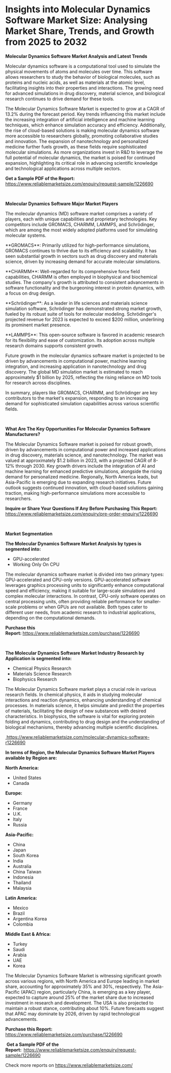 <p><h1>Insights into Molecular Dynamics Software Market Size: Analysing Market Share, Trends, and Growth from 2025 to 2032</h1></p><p><strong>Molecular Dynamics Software Market Analysis and Latest Trends</strong></p>
<p><p>Molecular dynamics software is a computational tool used to simulate the physical movements of atoms and molecules over time. This software allows researchers to study the behavior of biological molecules, such as proteins and nucleic acids, as well as materials at the atomic level, facilitating insights into their properties and interactions. The growing need for advanced simulations in drug discovery, material science, and biological research continues to drive demand for these tools.</p><p>The Molecular Dynamics Software Market is expected to grow at a CAGR of 13.2% during the forecast period. Key trends influencing this market include the increasing integration of artificial intelligence and machine learning techniques, which enhance simulation accuracy and efficiency. Additionally, the rise of cloud-based solutions is making molecular dynamics software more accessible to researchers globally, promoting collaborative studies and innovation. The expansion of nanotechnology and personalized medicine further fuels growth, as these fields require sophisticated molecular simulations. As more organizations invest in R&D to leverage the full potential of molecular dynamics, the market is poised for continued expansion, highlighting its critical role in advancing scientific knowledge and technological applications across multiple sectors.</p></p>
<p><strong>Get a Sample PDF of the Report:&nbsp;</strong> <a href="https://www.reliablemarketsize.com/enquiry/request-sample/1226690?utm_campaign=3172&utm_medium=2&utm_source=Github&utm_content=ia&utm_term=09032025&utm_id=molecular-dynamics-software">https://www.reliablemarketsize.com/enquiry/request-sample/1226690</a></p>
<p>&nbsp;</p>
<p><strong>Molecular Dynamics Software Major Market Players</strong></p>
<p><p>The molecular dynamics (MD) software market comprises a variety of players, each with unique capabilities and proprietary technologies. Key competitors include GROMACS, CHARMM, LAMMPS, and Schrödinger, which are among the most widely adopted platforms used for simulating molecular systems.</p><p>**GROMACS**: Primarily utilized for high-performance simulations, GROMACS continues to thrive due to its efficiency and scalability. It has seen substantial growth in sectors such as drug discovery and materials science, driven by increasing demand for accurate molecular simulations.</p><p>**CHARMM**: Well-regarded for its comprehensive force field capabilities, CHARMM is often employed in biophysical and biochemical studies. The company's growth is attributed to consistent advancements in software functionality and the burgeoning interest in protein dynamics, with a focus on drug design.</p><p>**Schrödinger**: As a leader in life sciences and materials science simulation software, Schrödinger has demonstrated strong market growth, fueled by its robust suite of tools for molecular modeling. Schrödinger's projected revenue for 2023 is expected to exceed $200 million, underlining its prominent market presence.</p><p>**LAMMPS**: This open-source software is favored in academic research for its flexibility and ease of customization. Its adoption across multiple research domains supports consistent growth.</p><p>Future growth in the molecular dynamics software market is projected to be driven by advancements in computational power, machine learning integration, and increasing application in nanotechnology and drug discovery. The global MD simulation market is estimated to reach approximately $1 billion by 2025, reflecting the rising reliance on MD tools for research across disciplines.</p><p>In summary, players like GROMACS, CHARMM, and Schrödinger are key contributors to the market's expansion, responding to an increasing demand for sophisticated simulation capabilities across various scientific fields.</p></p>
<p>&nbsp;</p>
<p><strong>What Are The Key Opportunities For Molecular Dynamics Software Manufacturers?</strong></p>
<p><p>The Molecular Dynamics Software market is poised for robust growth, driven by advancements in computational power and increased applications in drug discovery, materials science, and nanotechnology. The market was valued at approximately $1.2 billion in 2023, with a projected CAGR of 8-12% through 2030. Key growth drivers include the integration of AI and machine learning for enhanced predictive simulations, alongside the rising demand for personalized medicine. Regionally, North America leads, but Asia-Pacific is emerging due to expanding research initiatives. Future outlook suggests continued innovation, with cloud-based solutions gaining traction, making high-performance simulations more accessible to researchers.</p></p>
<p><strong>Inquire or Share Your Questions If Any Before Purchasing This Report:</strong> <a href="https://www.reliablemarketsize.com/enquiry/pre-order-enquiry/1226690?utm_campaign=3172&utm_medium=2&utm_source=Github&utm_content=ia&utm_term=09032025&utm_id=molecular-dynamics-software">https://www.reliablemarketsize.com/enquiry/pre-order-enquiry/1226690</a></p>
<p>&nbsp;</p>
<p><strong>Market Segmentation</strong></p>
<p><strong>The Molecular Dynamics Software Market Analysis by types is segmented into:</strong></p>
<p><ul><li>GPU-accelerated</li><li>Working Only On CPU</li></ul></p>
<p><p>The molecular dynamics software market is divided into two primary types: GPU-accelerated and CPU-only versions. GPU-accelerated software leverages graphics processing units to significantly enhance computational speed and efficiency, making it suitable for large-scale simulations and complex molecular interactions. In contrast, CPU-only software operates on central processing units, often providing reliable performance for smaller-scale problems or when GPUs are not available. Both types cater to different user needs, from academic research to industrial applications, depending on the computational demands.</p></p>
<p><strong>Purchase this Report:&nbsp;</strong><a href="https://www.reliablemarketsize.com/purchase/1226690?utm_campaign=3172&utm_medium=2&utm_source=Github&utm_content=ia&utm_term=09032025&utm_id=molecular-dynamics-software">https://www.reliablemarketsize.com/purchase/1226690</a></p>
<p>&nbsp;</p>
<p><strong>The Molecular Dynamics Software Market Industry Research by Application is segmented into:</strong></p>
<p><ul><li>Chemical Physics Research</li><li>Materials Science Research</li><li>Biophysics Research</li></ul></p>
<p><p>The Molecular Dynamics Software market plays a crucial role in various research fields. In chemical physics, it aids in studying molecular interactions and reaction dynamics, enhancing understanding of chemical processes. In materials science, it helps simulate and predict the properties of materials, facilitating the design of new substances with desired characteristics. In biophysics, the software is vital for exploring protein folding and dynamics, contributing to drug design and the understanding of biological mechanisms, thereby advancing multiple scientific disciplines.</p></p>
<p><a href="https://www.reliablemarketsize.com/molecular-dynamics-software-r1226690?utm_campaign=3172&utm_medium=2&utm_source=Github&utm_content=ia&utm_term=09032025&utm_id=molecular-dynamics-software">&nbsp;https://www.reliablemarketsize.com/molecular-dynamics-software-r1226690</a></p>
<p><strong>In terms of Region, the Molecular Dynamics Software Market Players available by Region are:</strong></p>
<p>
    <p> <strong> North America: </strong>
        <ul>
            <li>United States</li>
            <li>Canada</li>
        </ul>
        </p> 
    <p> <strong> Europe: </strong>
        <ul>
            <li>Germany</li>
            <li>France</li>
            <li>U.K.</li>
            <li>Italy</li>
            <li>Russia</li>
        </ul>
        </p> 
    <p> <strong> Asia-Pacific: </strong>
        <ul>
            <li>China</li>
            <li>Japan</li>
            <li>South Korea</li>
            <li>India</li>
            <li>Australia</li>
            <li>China Taiwan</li>
            <li>Indonesia</li>
            <li>Thailand</li>
            <li>Malaysia</li>
        </ul>
        </p> 
    <p> <strong> Latin America: </strong>
        <ul>
            <li>Mexico</li>
            <li>Brazil</li>
            <li>Argentina Korea</li>
            <li>Colombia</li>
        </ul>
        </p> 
    <p> <strong> Middle East & Africa: </strong>
        <ul>
            <li>Turkey</li>
            <li>Saudi</li>
            <li>Arabia</li>
            <li>UAE</li>
            <li>Korea</li>
        </ul>
    </p>
    </p>
<p><p>The Molecular Dynamics Software Market is witnessing significant growth across various regions, with North America and Europe leading in market share, accounting for approximately 35% and 30%, respectively. The Asia-Pacific (APAC) region, particularly China, is emerging as a key player, expected to capture around 25% of the market share due to increased investment in research and development. The USA is also projected to maintain a robust stance, contributing about 10%. Future forecasts suggest that APAC may dominate by 2026, driven by rapid technological advancements.</p></p>
<p><strong>Purchase this Report: </strong><a href="https://www.reliablemarketsize.com/purchase/1226690?utm_campaign=3172&utm_medium=2&utm_source=Github&utm_content=ia&utm_term=09032025&utm_id=molecular-dynamics-software">https://www.reliablemarketsize.com/purchase/1226690</a></p>
<p>&nbsp;<strong>Get a Sample PDF of the Report:&nbsp;&nbsp;</strong><a href="https://www.reliablemarketsize.com/enquiry/request-sample/1226690?utm_campaign=3172&utm_medium=2&utm_source=Github&utm_content=ia&utm_term=09032025&utm_id=molecular-dynamics-software">https://www.reliablemarketsize.com/enquiry/request-sample/1226690</a></p>
<p><strong></strong></p>
<p>Check more reports on <a href="https://www.reliablemarketsize.com/?utm_campaign=3172&utm_medium=2&utm_source=Github&utm_content=ia&utm_term=09032025&utm_id=molecular-dynamics-software">https://www.reliablemarketsize.com/</a></p>